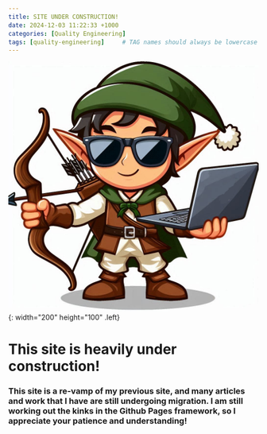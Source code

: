 ```yaml
---
title: SITE UNDER CONSTRUCTION!
date: 2024-12-03 11:22:33 +1000
categories: [Quality Engineering]
tags: [quality-engineering]     # TAG names should always be lowercase
---
```



![post avatar](/assets/avatar_15.png){: width="200" height="100" .left}

# This site is heavily under construction!

### This site is a re-vamp of my previous site, and many articles and work that I have are still undergoing migration. I am still working out the kinks in the Github Pages framework, so I appreciate your patience and understanding!